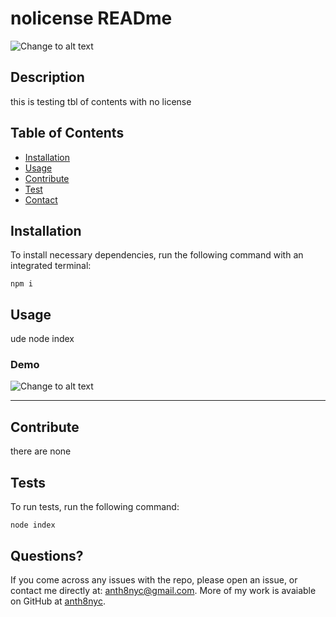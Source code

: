 
# nolicense READme


![Change to alt text](changeToImageLink)
## Description
this is testing tbl of contents with no license
## Table of Contents
- [Installation](#installation)
- [Usage](#usage)
- [Contribute](##contribute)
- [Test](##tests)
- [Contact](##questions?)

## Installation
To install necessary dependencies, run the following command with an integrated terminal:

    npm i
## Usage
ude node index
### Demo
![Change to alt text](changeToImageLink)

---  

## Contribute
there are none
## Tests
To run tests, run the following command:

    node index
## Questions?
If you come across any issues with the repo, please open an issue, or contact me directly at: anth8nyc@gmail.com. More of my work is avaiable on GitHub at [anth8nyc](https://github.com/anth8nyc/).

